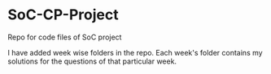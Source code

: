# SoC-CP-Project
Repo for code files of SoC project

I have added week wise folders in the repo. Each week's folder contains my solutions for the questions of that particular week.
